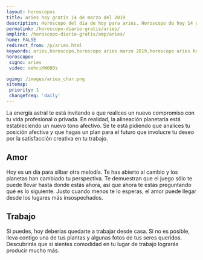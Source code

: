 ```yaml
---
layout: horoscopos
title: aries hoy gratis 14 de marzo del 2019 
description: Horóscopo del dia de hoy para aries. Horoscopo de hoy 14 de marzo del 2019. Las predicciones de amor, trabajo, vida personal gratis.
permalink: /horoscopo-diario-gratis/aries/
amplink: /horoscopo-diario-gratis/amp/aries/
home: FALSE
redirect_from: /p/aries.html
keywords: aries,horoscopo,horoscopo aries marzo 2019,horoscopo aries hoy,tarot aries marzo 2019,horoscopo aries,tarot aries hoy,horoscopo de hoy,horoscopo diario,tarot del amor,horoscopo de hoy aries,horoscopo diario del tarot, Horoscopo de hoy aries 14 de marzo del 2019,horóscopo del día,signos zodiacales 2019, el horoscopo de hoy
horoscopo:
 signo: aries
 video: oehciKW6B8s

ogimg: /images/aries_char.png
sitemap:
 priority: 1
 changefreq: 'daily'
---
```



La energía astral te está invitando a que realices un nuevo compromiso con tu vida profesional o privada. En realidad, la alineación planetaria está estableciendo un nuevo tono afectivo. Se te está pidiendo que analices tu posición afectiva y que hagas un plan para el futuro que involucre tu deseo por la satisfacción creativa en tu trabajo.

## Amor

Hoy es un día para silbar otra melodía. Te has abierto al cambio y los planetas han cambiado tu perspectiva. Te demuestran que el juego sólo te puede llevar hasta donde estás ahora, así que ahora te estás preguntando qué es lo siguiente. Justo cuando menos te lo esperas, el amor puede llegar desde los lugares más insospechados.

## Trabajo

Si puedes, hoy deberías quedarte a trabajar desde casa. Si no es posible, lleva contigo una de tus plantas y algunas fotos de tus seres queridos. Descubrirás que si sientes comodidad en tu lugar de trabajo lograrás producir mucho más.